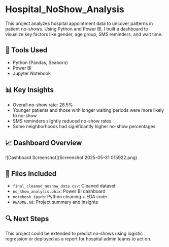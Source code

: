 # Hospital_NoShow_Analysis

This project analyzes hospital appointment data to uncover patterns in patient no-shows. Using Python and Power BI, I built a dashboard to visualize key factors like gender, age group, SMS reminders, and wait time.

## 🚀 Tools Used

- Python (Pandas, Seaborn)
- Power BI
- Jupyter Notebook

## 📊 Key Insights

- Overall no-show rate: 28.5%
- Younger patients and those with longer waiting periods were more likely to no-show
- SMS reminders slightly reduced no-show rates
- Some neighborhoods had significantly higher no-show percentages

## 📈 Dashboard Overview

![Dashboard Screenshot](Screenshot 2025-05-31 015922.png)

## 📁 Files Included

- `final_cleaned_noshow_data.csv`: Cleaned dataset
- `no_show_analysis.pbix`: Power BI dashboard
- `notebook.ipynb`: Python cleaning + EDA code
- `README.md`: Project summary and insights

## 🔍 Next Steps

This project could be extended to predict no-shows using logistic regression or deployed as a report for hospital admin teams to act on.
